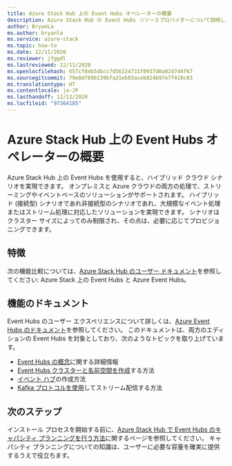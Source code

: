 ```yaml
---
title: Azure Stack Hub 上の Event Hubs オペレーターの概要
description: Azure Stack Hub の Event Hubs リソースプロバイダーについて説明します。
author: BryanLa
ms.author: bryanla
ms.service: azure-stack
ms.topic: how-to
ms.date: 12/11/2020
ms.reviewer: jfggdl
ms.lastreviewed: 12/11/2020
ms.openlocfilehash: 657cf8eb54bcc7d56224731f0937d8a02d7d4f67
ms.sourcegitcommit: 79e8df69b139bfa21eb83aceb824b97e7f418c03
ms.translationtype: HT
ms.contentlocale: ja-JP
ms.lasthandoff: 12/12/2020
ms.locfileid: "97364185"
---
```

# <a name="event-hubs-on-azure-stack-hub-operator-overview"></a>Azure Stack Hub 上の Event Hubs オペレーターの概要

Azure Stack Hub 上の Event Hubs を使用すると、ハイブリッド クラウド シナリオを実現できます。 オンプレミスと Azure クラウドの両方の処理で、ストリーミングやイベントベースのソリューションがサポートされます。 ハイブリッド (接続型) シナリオであれ非接続型のシナリオであれ、大規模なイベント処理またはストリーム処理に対応したソリューションを実現できます。 シナリオはクラスター サイズによってのみ制限され、その点は、必要に応じてプロビジョニングできます。 

## <a name="features"></a>特徴

次の機能比較については、[Azure Stack Hub のユーザー ドキュメント](../user/event-hubs-overview.md)を参照してください: Azure Stack 上の Event Hubs と Azure Event Hubs。

## <a name="feature-documentation"></a>機能のドキュメント

Event Hubs のユーザー エクスペリエンスについて詳しくは、[Azure Event Hubs のドキュメント](/azure/event-hubs/)を参照してください。 このドキュメントは、両方のエディションの Event Hubs を対象としており、次のようなトピックを取り上げています。

- [Event Hubs の概念](/azure/event-hubs/event-hubs-features)に関する詳細情報
- [Event Hubs クラスターと名前空間を作成](/azure/event-hubs/event-hubs-dedicated-cluster-create-portal)する方法
- [イベント ハブ](/azure/event-hubs/event-hubs-create#create-an-event-hub)の作成方法
- [Kafka プロトコルを使用](/azure/event-hubs/event-hubs-quickstart-kafka-enabled-event-hubs)してストリーム配信する方法


## <a name="next-steps"></a>次のステップ

インストール プロセスを開始する前に、[Azure Stack Hub で Event Hubs のキャパシティ プランニングを行う方法](event-hubs-rp-capacity-planning.md)に関するページを参照してください。 キャパシティ プランニングについての知識は、ユーザーに必要な容量を確実に提供するうえで役立ちます。
